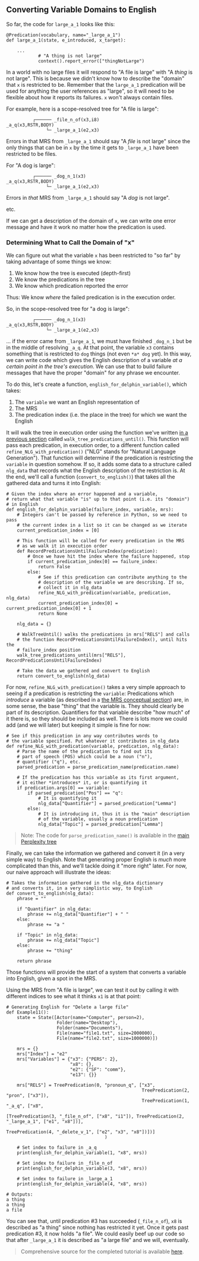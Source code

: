 ## Converting Variable Domains to English
So far, the code for `large_a_1` looks like this:
~~~
@Predication(vocabulary, name="_large_a_1")
def large_a_1(state, e_introduced, x_target):
            
    ...
            # "A thing is not large"
            context().report_error(["thingNotLarge")
~~~

In a world with no large files it will respond to "A file is large" with "A *thing* is not large". This is because we didn't know how to describe the "domain" that `x` is restricted to be. Remember that the `large_a_1` predication will be used for anything the user references as "large", so it will need to be flexible about how it reports its failures.  `x` won't always contain files.

For example, here is a scope-resolved tree for "A file is large":

~~~
          ┌────── _file_n_of(x3,i8)
_a_q(x3,RSTR,BODY)    
               └─ _large_a_1(e2,x3)
~~~

Errors in that MRS from `_large_a_1` should say "A *file* is not large" since the only things that can be in `x` by the time it gets to `_large_a_1` have been restricted to be files. 

For "A dog is large":
~~~
          ┌────── _dog_n_1(x3)
_a_q(x3,RSTR,BODY)    
               └─ _large_a_1(e2,x3)
~~~
Errors in *that* MRS from `_large_a_1` should say "A *dog* is not large". 

etc. 

If we can get a description of the domain of `x`, we can write one error message and have it work no matter how the predication is used.

### Determining What to Call the Domain of "x"
We can figure out what the variable `x` has been restricted to "so far" by taking advantage of some things we know:

1. We know how the tree is executed (depth-first)
2. We know the predications in the tree
3. We know which predication reported the error 

Thus: We know *where* the failed predication is in the execution order.

So, in the scope-resolved tree for "a dog is large":

~~~
          ┌────── _dog_n_1(x3)
_a_q(x3,RSTR,BODY)    
               └─ _large_a_1(e2,x3)
~~~

... if the error came from `_large_a_1`, we must have finished `_dog_n_1` but be in the middle of resolving `_a_q`.  At that point, the variable `x3` contains something that is restricted to `dog` things (not even `*a* dog` yet).  In this way, we can write code which gives the English description of a variable *at a certain point in the tree's execution*. We can use that to build failure messages that have the proper "domain" for any phrase we encounter.

To do this, let's create a function, `english_for_delphin_variable()`, which takes:

1) The `variable` we want an English representation of 
2) The MRS
3) The predication index (i.e. the place in the tree) for which we want the English

It will walk the tree in execution order using the function we've written [in a previous section](pxint0090SimpleQuestions) called `walk_tree_predications_until()`. This function will pass each predication, in execution order, to a different function called `refine_NLG_with_predication()` ("NLG" stands for "Natural Language Generation"). That function will determine if the predication is restricting the `variable` in question somehow. If so, it adds some data to a structure called `nlg_data` that records what the English description of the restriction is. At the end, we'll call a function (`convert_to_english()`) that takes all the gathered data and turns it into English:

~~~
# Given the index where an error happened and a variable,
# return what that variable "is" up to that point (i.e. its "domain")
# in English
def english_for_delphin_variable(failure_index, variable, mrs):
    # Integers can't be passed by reference in Python, so we need to pass
    # the current index in a list so it can be changed as we iterate
    current_predication_index = [0]

    # This function will be called for every predication in the MRS
    # as we walk it in execution order
    def RecordPredicationsUntilFailureIndex(predication):
        # Once we have hit the index where the failure happened, stop
        if current_predication_index[0] == failure_index:
            return False
        else:
            # See if this predication can contribute anything to the
            # description of the variable we are describing. If so,
            # collect it in nlg_data
            refine_NLG_with_predication(variable, predication, nlg_data)
            current_predication_index[0] = current_predication_index[0] + 1
            return None

    nlg_data = {}

    # WalkTreeUntil() walks the predications in mrs["RELS"] and calls
    # the function RecordPredicationsUntilFailureIndex(), until hits the
    # failure_index position
    walk_tree_predications_until(mrs["RELS"], RecordPredicationsUntilFailureIndex)

    # Take the data we gathered and convert to English
    return convert_to_english(nlg_data)
~~~

For now, `refine_NLG_with_predication()` takes a very simple approach to seeing if a predication is restricting the `variable`: Predications which *introduce* a variable (as described in a [the MRS conceptual section](../mrscon/devhowto0010MRS)) are, in some sense, the base "thing" that the variable is. They should clearly be part of its description. Quantifiers for that variable describe "how much" of it there is, so they should be included as well. There is lots more we could add (and we will later) but keeping it simple is fine for now:

~~~
# See if this predication in any way contributes words to
# the variable specified. Put whatever it contributes in nlg_data
def refine_NLG_with_predication(variable, predication, nlg_data):
    # Parse the name of the predication to find out its
    # part of speech (POS) which could be a noun ("n"),
    # quantifier ("q"), etc.
    parsed_predication = parse_predication_name(predication.name)

    # If the predication has this variable as its first argument,
    # it either *introduces* it, or is quantifying it
    if predication.args[0] == variable:
        if parsed_predication["Pos"] == "q":
            # It is quantifying it
            nlg_data["Quantifier"] = parsed_predication["Lemma"]
        else:
            # It is introducing it, thus it is the "main" description
            # of the variable, usually a noun predication
            nlg_data["Topic"] = parsed_predication["Lemma"]
~~~

> Note: The code for `parse_predication_name()` is available in the [main Perplexity tree](https://github.com/EricZinda/Perplexity/blob/1a7e058a77dd8d64a6ee7acdea4adbef93bbeef5/perplexity/utilities.py#L91)

Finally, we can take the information we gathered and convert it (in a very simple way) to English. Note that generating proper English is *much* more complicated than this, and we'll tackle doing it "more right" later. For now, our naive approach will illustrate the ideas:

~~~
# Takes the information gathered in the nlg_data dictionary
# and converts it, in a very simplistic way, to English
def convert_to_english(nlg_data):
    phrase = ""

    if "Quantifier" in nlg_data:
        phrase += nlg_data["Quantifier"] + " "
    else:
        phrase += "a "

    if "Topic" in nlg_data:
        phrase += nlg_data["Topic"]
    else:
        phrase += "thing"

    return phrase
~~~

Those functions will provide the start of a system that converts a variable into English, given a spot in the MRS. 

Using the MRS from "A file is large", we can test it out by calling it with different indices to see what it thinks `x1` is at that point:

~~~
# Generating English for "Delete a large file"
def Example11():
    state = State([Actor(name="Computer", person=2),
                   Folder(name="Desktop"),
                   Folder(name="Documents"),
                   File(name="file1.txt", size=2000000),
                   File(name="file2.txt", size=1000000)])

    mrs = {}
    mrs["Index"] = "e2"
    mrs["Variables"] = {"x3": {"PERS": 2},
                        "x8": {},
                        "e2": {"SF": "comm"},
                        "e13": {}}

    mrs["RELS"] = TreePredication(0, "pronoun_q", ["x3",
                                                   TreePredication(2, "pron", ["x3"]),
                                                   TreePredication(1, "_a_q", ["x8",
                                                                               [TreePredication(3, "_file_n_of", ["x8", "i1"]), TreePredication(2, "_large_a_1", ["e1", "x8"])],
                                                                               TreePredication(4, "_delete_v_1", ["e2", "x3", "x8"])])]
                                     )

    # Set index to failure in _a_q
    print(english_for_delphin_variable(1, "x8", mrs))

    # Set index to failure in _file_n_of
    print(english_for_delphin_variable(3, "x8", mrs))

    # Set index to failure in _large_a_1
    print(english_for_delphin_variable(4, "x8", mrs))

# Outputs:
a thing
a thing
a file
~~~

You can see that, until predication #3 has succeeded (`_file_n_of`), `x8` is described as "a thing" since nothing has restricted it yet. Once it gets past predication #3, it now holds "a file". We could easily beef up our code so that after `_large_a_1` it is described as "a large file" and we will, eventually.

> Comprehensive source for the completed tutorial is available [here](https://github.com/EricZinda/Perplexity).